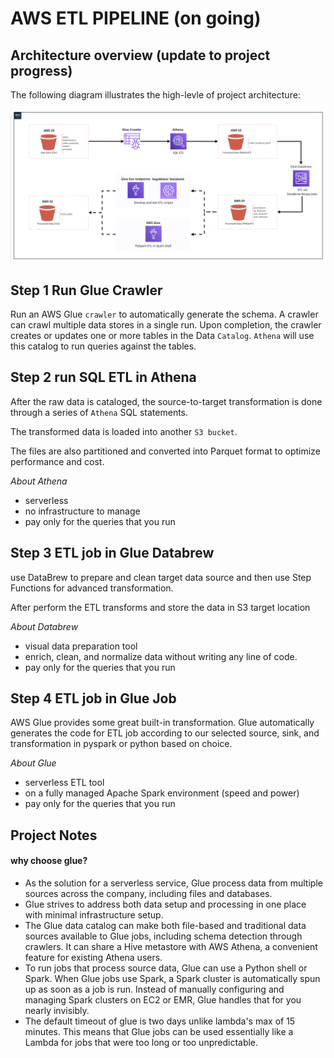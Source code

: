 # AWS ETL PIPELINE (on going)
## Architecture overview (update to project progress)
The following diagram illustrates the high-levle of project architecture:

![](/Architecture.png)

## Step 1 Run Glue Crawler
Run an AWS Glue `crawler` to automatically generate the schema. A crawler can crawl multiple data stores in a single run. Upon completion, the crawler creates or updates one or more tables in the Data `Catalog`. `Athena` will use this catalog to run queries against the tables.


## Step 2 run SQL ETL in Athena 
After the raw data is cataloged, the source-to-target transformation is done through a series of `Athena` SQL statements. 

The transformed data is loaded into another `S3 bucket`. 

The files are also partitioned and converted into Parquet format to optimize performance and cost.

*About Athena*
* serverless
* no infrastructure to manage
* pay only for the queries that you run


## Step 3 ETL job in Glue Databrew 
use DataBrew to prepare and clean target data source and then use Step Functions for advanced transformation.

After perform the ETL transforms and store the data in S3 target location

*About Databrew*
* visual data preparation tool 
* enrich, clean, and normalize data without writing any line of code.
* pay only for the queries that you run


## Step 4 ETL job in Glue Job
AWS Glue provides some great built-in transformation. Glue automatically generates the code for ETL job according to our selected source, sink, and transformation in pyspark or python based on choice. 

*About Glue*
* serverless ETL tool 
* on a fully managed Apache Spark environment (speed and power)
* pay only for the queries that you run

## Project Notes 

#### why choose glue?
* As the solution for a serverless service, Glue process data from multiple sources across the company, including files and databases.
* Glue strives to address both data setup and processing in one place with minimal infrastructure setup.
* The Glue data catalog can make both file-based and traditional data sources available to Glue jobs, including schema detection through crawlers. It can share a Hive metastore with AWS Athena, a convenient feature for existing Athena users.
* To run jobs that process source data, Glue can use a Python shell or Spark. When Glue jobs use Spark, a Spark cluster is automatically spun up as soon as a job is run. Instead of manually configuring and managing Spark clusters on EC2 or EMR, Glue handles that for you nearly invisibly.
* The default timeout of glue is two days unlike lambda's max of 15 minutes. This means that Glue jobs can be used essentially like a Lambda for jobs that were too long or too unpredictable. 
